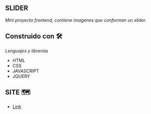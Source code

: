 ## SLIDER

_Mini proyecto frontend, contiene imagenes que conforman un slider._

## Construido con 🛠️

_Lenguajes y librerias_

* HTML
* CSS
* JAVASCRIPT
* JQUERY

## SITE 🗺️

* [Link](https://site-slider.netlify.app/)





